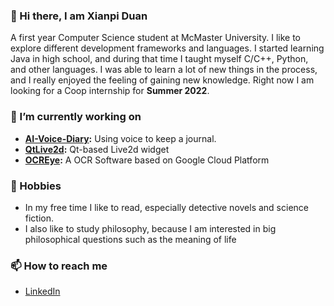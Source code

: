 ### 👋 Hi there, I am Xianpi Duan
A first year Computer Science student at McMaster University. I like to explore different development frameworks and languages. I started learning Java in high school, and during that time I taught myself C/C++, Python, and other languages. I was able to learn a lot of new things in the process, and I really enjoyed the feeling of gaining new knowledge. Right now I am looking for a Coop internship for **Summer 2022**.

### 🔭 I’m currently working on

* **[AI-Voice-Diary](https://github.com/duanxianpi/AI-Voice-Diary):** Using voice to keep a journal.
* **[QtLive2d](https://github.com/duanxianpi/QtLive2d):** Qt-based Live2d widget
* **[OCREye](https://github.com/duanxianpi/OCREye):** A OCR Software based on Google Cloud Platform

### 📖 Hobbies
* In my free time I like to read, especially detective novels and science fiction.
* I also like to study philosophy, because I am interested in big philosophical questions such as the meaning of life

### 📫 How to reach me
* [LinkedIn](https://www.linkedin.com/in/xianpi-duan-a728b622a/)
<!--
**duanxianpi/duanxianpi** is a ✨ _special_ ✨ repository because its `README.md` (this file) appears on your GitHub profile.

Here are some ideas to get you started:

- 🔭 I’m currently working on ...
- 🌱 I’m currently learning ...
- 👯 I’m looking to collaborate on ...
- 🤔 I’m looking for help with ...
- 💬 Ask me about ...
- 📫 How to reach me: ...
- 😄 Pronouns: ...
- ⚡ Fun fact: ...
-->
